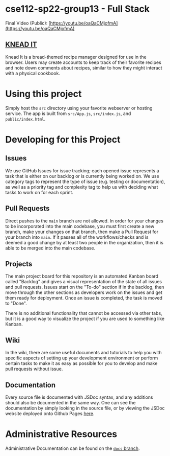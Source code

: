 # cse112-sp22-group13 - Full Stack

Final Video (Public): [https://youtu.be/oaQaCMjofmA](https://youtu.be/oaQaCMjofmA)

## [KNEAD IT](https://knead-it.netlify.app)
Knead It is a bread-themed recipe manager designed for use in the browser. Users may create accounts to keep track of their favorite recipes and note down comments about recipes, similar to how they might interact with a physical cookbook.

# Using this project
Simply host the `src` directory using your favorite webserver or hosting service. The app is built from `src/App.js`, `src/index.js`, and `public/index.html`.

# Developing for this Project

## Issues

We use GitHub Issues for issue tracking; each opened issue represents a task that is either on our backlog or is currently being worked on. We use category tags to represent the type of issue (e.g. testing or documentation), as well as a priority tag and complexity tag to help us with deciding what tasks to work on for each sprint.

## Pull Requests

Direct pushes to the `main` branch are not allowed. In order for your changes to be incorporated into the main codebase, you must
first create a new branch, make your changes on that branch, then make a Pull Request for your branch into `main`. If it passes
all of the workflows/checks and is deemed a good change by at least two people in the organization, then it is able to be merged into the
main codebase.

## Projects

The main project board for this repository is an automated Kanban board called "Backlog" and gives a visual representation of the state of all issues and pull requests. Issues start on the "To-do" section if in the backlog, then move through the other sections as developers work on the issues and get them ready for deployment. Once an issue is completed, the task is moved to "Done".

There is no additional functionality that cannot be accessed via other tabs, but it is a good way to visualize the project if
you are used to something like Kanban.

## Wiki

In the wiki, there are some useful documents and tutorials to help you with specific aspects of setting up your development
environment or perform certain tasks to make it as easy as possible for you to develop and make pull requests without issue.

## Documentation

Every source file is documented with JSDoc syntax, and any additions should also be documented in the same way. One can see the documentation
by simply looking in the source file, or by viewing the JSDoc website deployed onto Github Pages [here](https://cse112-sp22-group13.github.io/cse112-sp22-group13/).

# Administrative Resources

Administrative Documentation can be found on the [`docs` branch](https://github.com/cse112-sp22-group13/cse112-sp22-group13/tree/docs).